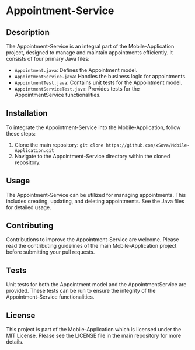 # Appointment-Service

## Description
The Appointment-Service is an integral part of the Mobile-Application project, designed to manage and maintain appointments efficiently. It consists of four primary Java files:
- `Appointment.java`: Defines the Appointment model.
- `AppointmentService.java`: Handles the business logic for appointments.
- `AppointmentTest.java`: Contains unit tests for the Appointment model.
- `AppointmentServiceTest.java`: Provides tests for the AppointmentService functionalities.

## Installation
To integrate the Appointment-Service into the Mobile-Application, follow these steps:
1. Clone the main repository: `git clone https://github.com/xSova/Mobile-Application.git`
2. Navigate to the Appointment-Service directory within the cloned repository.

## Usage
The Appointment-Service can be utilized for managing appointments. This includes creating, updating, and deleting appointments. See the Java files for detailed usage.

## Contributing
Contributions to improve the Appointment-Service are welcome. Please read the contributing guidelines of the main Mobile-Application project before submitting your pull requests.

## Tests
Unit tests for both the Appointment model and the AppointmentService are provided. These tests can be run to ensure the integrity of the Appointment-Service functionalities.

## License
This project is part of the Mobile-Application which is licensed under the MIT License. Please see the LICENSE file in the main repository for more details.